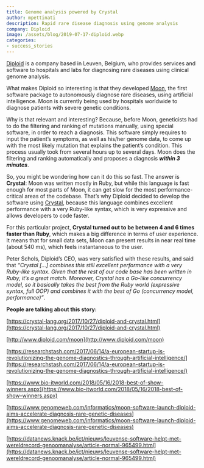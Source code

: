 ```yaml
---
title: Genome analysis powered by Crystal
author: mpettinati
description: Rapid rare disease diagnosis using genome analysis
company: Diploid
image: /assets/blog/2019-07-17-diploid.webp
categories:
- success_stories
---
```


[Diploid](http://www.diploid.com/) is a company based in Leuven, Belgium, who provides services and software to hospitals and labs for diagnosing rare diseases using clinical genome analysis.

What makes Diploid so interesting is that they developed [Moon](http://www.diploid.com/moon), the first software package to autonomously diagnose rare diseases, using artificial intelligence. Moon is currently being used by hospitals worldwide to diagnose patients with severe genetic conditions.

Why is that relevant and interesting? Because, before Moon, geneticists had to do the filtering and ranking of mutations manually, using special software, in order to reach a diagnosis. This software simply requires to input the patient’s symptoms, as well as his/her genome data, to come up with the most likely mutation that explains the patient’s condition. This process usually took from several hours up to several days. Moon does the filtering and ranking automatically and proposes a diagnosis ***within 3 minutes***.

So, you might be wondering how can it do this so fast. The answer is **Crystal**: Moon was written mostly in Ruby, but while this language is fast enough for most parts of Moon, it can get slow for the most performance-critical areas of the codebase. That’s why Diploid decided to develop the software using [Crystal](https://crystal-lang.org), because this language combines excellent performance with a very Ruby-like syntax, which is very expressive and allows developers to code faster.

For this particular project, **Crystal turned out to be between 4 and 6 times faster than Ruby**, which makes a big difference in terms of user experience. It means that for small data sets, Moon can present results in near real time (about 540 ms), which feels instantaneous to the user.

Peter Schols, Diploid’s CEO, was very satisfied with these results, and said that *“Crystal [...] combines this still excellent performance with a very Ruby-like syntax. Given that the rest of our code base has been written in Ruby, it’s a great match. Moreover, Crystal has a Go-like concurrency model, so it basically takes the best from the Ruby world (expressive syntax, full OOP) and combines it with the best of Go (concurrency model, performance)”*.

**People are talking about this story:**

[https://crystal-lang.org/2017/10/27/diploid-and-crystal.html](https://crystal-lang.org/2017/10/27/diploid-and-crystal.html)

[http://www.diploid.com/moon](http://www.diploid.com/moon)

[https://researchstash.com/2017/06/14/a-european-startup-is-revolutionizing-the-genome-diagnostics-through-artificial-intelligence/](https://researchstash.com/2017/06/14/a-european-startup-is-revolutionizing-the-genome-diagnostics-through-artificial-intelligence/)

[https://www.bio-itworld.com/2018/05/16/2018-best-of-show-winners.aspx](https://www.bio-itworld.com/2018/05/16/2018-best-of-show-winners.aspx)

[https://www.genomeweb.com/informatics/moon-software-launch-diploid-aims-accelerate-diagnosis-rare-genetic-diseases](https://www.genomeweb.com/informatics/moon-software-launch-diploid-aims-accelerate-diagnosis-rare-genetic-diseases)

[https://datanews.knack.be/ict/nieuws/leuvense-software-helpt-met-wereldrecord-genoomanalyse/article-normal-965499.html](https://datanews.knack.be/ict/nieuws/leuvense-software-helpt-met-wereldrecord-genoomanalyse/article-normal-965499.html)
